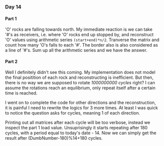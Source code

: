 ### Day 14

#### Part 1

'O' rocks are falling towards north. My immediate reaction is we can take '#'s as receivers, i.e. where 'O' rocks end up stopped by, and reconstruct 'O' values using arithmetic series `(start+end)*n/2`. Tranverse the matrix and count how many 'O's falls to each '#'. The border also is also considered as a line of '#'s. Sum up all the arithmetic series and we have the answer.

#### Part 2

Well I definitely didn't see this coming. My implementation does not model the final positition of each rock and reconstructing is inefficient. But then, there is no way we are supposed to rotate *1000000000 cycles* right? I can assume the rotations reach an equilibrium, only repeat itself after a certain time is reached.

I went on to complete the code for other directions and the reconstruction, it is painful I need to rewrite the logics for 3 more times. At least I was quick to notice the question asks for cycles, meaning 1 of each direction.

Printing out all matrices after each cycle will be too verbose, instead we inspect the part 1 load value. Unsuprisingly it starts repeating after 180 cycles, with a period equal to today's date - 14. Now we can simply get the result after (DumbNumber-180)%14+180 cycles.
